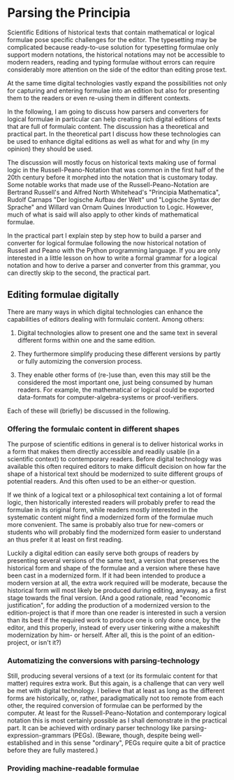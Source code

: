 Parsing the Principia
=====================

Scientific Editions of historical texts that contain mathematical or
logical formulae pose specific challenges for the editor. The
typesetting may be complicated because ready-to-use solution for
typesetting formulae only support modern notations, the historical
notations may not be accessible to modern readers, reading and typing
formulae without errors can require considerably more attention on the
side of the editor than editing prose text.

At the same time digital technologies vastly expand the possibilities
not only for capturing and entering formulae into an edition but also
for presenting them to the readers or even re-using them in different
contexts.

In the following, I am going to discuss how parsers and converters for
logical formulae in particular can help creating rich digital editions
of texts that are full of formulaic content. The discussion has a
theoretical and practical part. In the theoretical part I discuss how
these technologies can be used to enhance digital editions as well as
what for and why (in my opinion) they should be used. 

The discussion will mostly focus on historical texts making use of
formal logic in the Russell-Peano-Notation that was common in the first
half of the 20th century before it morphed into the notation that is
customary today. Some notable works that made use of the
Russell-Peano-Notation are Bertrand Russell's and Alfred North
Whitehead's "Principia Mathematica", Rudolf Carnaps "Der logische Aufbau
der Welt" und "Logische Syntax der Sprache" and Willard van Ornam Quines
Inroduction to Logic. However, much of what is said will also apply to
other kinds of mathematical formulae.

In the practical part I explain step by step how to build a parser and
converter for logical formulae following the now historical notation of
Russell and Peano with the Python programming language. If you are only
interested in a little lesson on how to write a formal grammar for a
logical notation and how to derive a parser and converter from this
grammar, you can directly skip to the second, the practical part.



Editing formulae digitally
--------------------------

There are many ways in which digital technologies can enhance the
capabilities of editors dealing with formulaic content. Among others:

1. Digital technologies allow to present one and the same text in
   several different forms within one and the same edition.

2. They furthermore simplify producing these different versions
   by partly or fully automizing the conversion process.

3. They enable other forms of (re-)use than, even this may still be the
   considered the most important one, just being consumed by human
   readers. For example, the mathematical or logical could be exported
   data-formats for computer-algebra-systems or proof-verifiers. 

Each of these will (briefly) be discussed in the following.

### Offering the formulaic content in different shapes

The purpose of scientific editions in general is to deliver historical
works in a form that makes them directly accessible and readily usable
(in a scientific context) to contemporary readers. Before digital
technology was available this often required editors to make difficult
decision on how far the shape of a historical text should be modernized
to suite different groups of potential readers. And this often used to
be an either-or question. 

If we think of a logical text or a philosophical text containing a lot
of formal logic, then historically interested readers will probably
prefer to read the formulae in its original form, while readers mostly
interested in the systematic content might find a modernized form of the
formulae much more convenient. The same is probably also true for
new-comers or students who will probably find the modernized form easier
to understand an thus prefer it at least on first reading.

Luckily a digital edition can easily serve both groups of readers by
presenting several versions of the same text, a version that preserves
the historical form and shape of the formulae and a version where these
have been cast in a modernized form. If it had been intended to produce
a modern version at all, the extra work required will be moderate,
because the historical form will most likely be produced during editing,
anyway, as a first stage towards the final version. (And a good
rationale, read "economic justification", for adding the production of a
modernized version to the edition-project is that if more than one
reader is interested in such a version than its best if the required
work to produce one is only done once, by the editor, and this properly,
instead of every user tinkering withe a makeshift modernization by him-
or herself. After all, this is the point of an edition-project, or
isn't it?) 

### Automatizing the conversions with parsing-technology

Still, producing several versions of a text (or its formulaic content
for that matter) requires extra work. But this again, is a challenge
that can very well be met with digital technology. I believe that at
least as long as the different forms are historically, or, rather,
paradigmatically not too remote from each other, the required conversion
of formulae can be performed by the computer. At least for the
Russell-Peano-Notation and contemporary logical notation this is most
certainly possible as I shall demonstrate in the practical part. It can
be achieved with ordinary parser technology like
parsing-expression-grammars (PEGs). (Beware, though, despite being
well-established and in this sense "ordinary", PEGs require quite a 
bit of practice before they are fully mastered.)

### Providing machine-readable formulae
